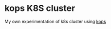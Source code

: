 # kops K8S cluster

My own experimentation of k8s cluster using [kops](https://github.com/kubernetes/kops/blob/master/docs/aws.md)
